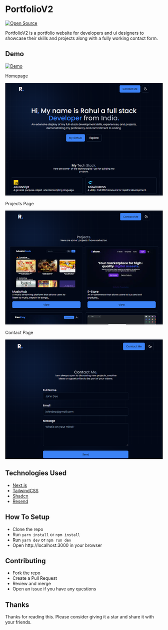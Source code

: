 # PortfolioV2

[![Open Source](https://img.shields.io/badge/open%20source-yes-green)](https://github.com/rahulverma/PortfolioV2)

PortfolioV2 is a portfolio website for developers and ui designers to showcase their skills and projects along with a fully working contact form.

## Demo

[![Demo](https://img.shields.io/badge/Demo-https--rahulverma.netlify.app-green)](https://rahul.eu.org)

Homepage

![Homepage](/public/homepage.png)

Projects Page

![Projects Page](/public/projects-page.png)

Contact Page

![Contact Page](/public/contact-page.png)

## Technologies Used

- [Next.js](https://nextjs.org/)
- [TailwindCSS](https://tailwindcss.com/)
- [Shadcn](https://ui.shadcn.com/)
- [Resend](https://www.resend.com/)

## How To Setup

- Clone the repo
- Run `yarn install` or `npm install`
- Run `yarn dev` or `npm run dev`
- Open http://localhost:3000 in your browser

## Contributing

- Fork the repo
- Create a Pull Request
- Review and merge
- Open an issue if you have any questions

## Thanks

Thanks for reading this. Please consider giving it a star and share it with your friends.